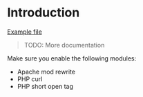 # Introduction

[Example file](https://github.com/opensourceBIM/phpClientLib)

> TODO: More documentation

Make sure you enable the following modules:
* Apache mod rewrite
* PHP curl
* PHP short open tag